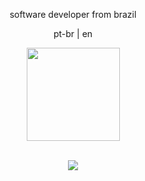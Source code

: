 <p align="center">software developer from brazil</p>
<p align="center">pt-br | en</p>
<div align="center">
  <a href="https://github.com/jonssond">
  <img height="149em" src="https://github-readme-stats.vercel.app/api/top-langs/?username=jonssond&layout=compact&langs_count=7&theme=tokyonight"/>
</div>
<br>
<div align="center">
<p align="center">
  <a href="https://skillicons.dev">
    <img src="https://skillicons.dev/icons?i=ts,express,react,git,mongodb,postgresql,python,java&theme=dark" />
  </a>
</p>
</div>



